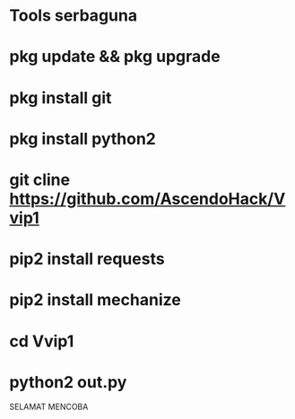 # Tools serbaguna

# pkg update && pkg upgrade
# pkg install git
# pkg install python2
# git cline https://github.com/AscendoHack/Vvip1
# pip2 install requests
# pip2 install mechanize
# cd Vvip1
# python2 out.py

SELAMAT MENCOBA
